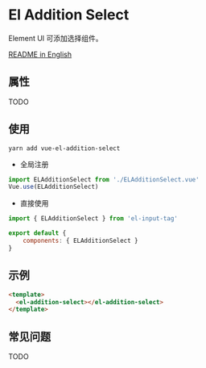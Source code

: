 # El Addition Select
Element UI 可添加选择组件。

[README in English](README.md)

## 属性
TODO

## 使用
`yarn add vue-el-addition-select`
- 全局注册
``` js
import ELAdditionSelect from './ELAdditionSelect.vue'
Vue.use(ELAdditionSelect)
```

- 直接使用
``` js
import { ELAdditionSelect } from 'el-input-tag'

export default {
    components: { ELAdditionSelect }
}
```

## 示例
``` html
<template>
  <el-addition-select></el-addition-select>
</template>
```

## 常见问题
TODO